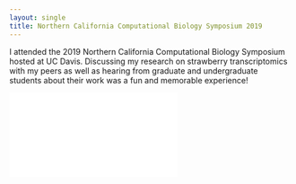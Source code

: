 ```yaml
---
layout: single
title: Northern California Computational Biology Symposium 2019
---
```


I attended the 2019 Northern California Computational Biology Symposium hosted at UC Davis. Discussing my research on strawberry transcriptomics with my peers as well as hearing from graduate and undergraduate students about their work was a fun and memorable experience!   

![NCCB Picture](../pdfs/nccb.pdf)

